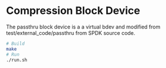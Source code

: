 # Compression Block Device

The passthru block device is a a virtual bdev and modified from test/external_code/passthru from SPDK source code.

```sh
# Build
make
# Run
./run.sh
```